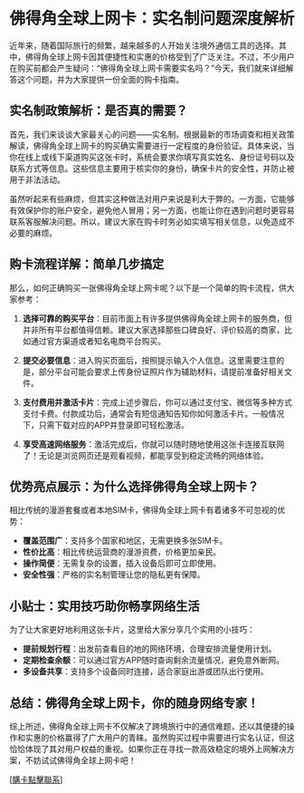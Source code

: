 # 佛得角全球上网卡：实名制问题深度解析

近年来，随着国际旅行的频繁，越来越多的人开始关注境外通信工具的选择。其中，佛得角全球上网卡因其便捷性和实惠的价格受到了广泛关注。不过，不少用户在购买前都会产生疑问：“佛得角全球上网卡需要实名吗？”今天，我们就来详细解答这个问题，并为大家提供一份全面的购卡指南。

## 实名制政策解析：是否真的需要？

首先，我们来谈谈大家最关心的问题——实名制。根据最新的市场调查和相关政策解读，佛得角全球上网卡的购买确实需要进行一定程度的身份验证。具体来说，当你在线上或线下渠道购买这张卡时，系统会要求你填写真实姓名、身份证号码以及联系方式等信息。这些信息主要用于核实你的身份，确保卡片的安全性，并防止被用于非法活动。

虽然听起来有些麻烦，但其实这种做法对用户来说是利大于弊的。一方面，它能够有效保护你的账户安全，避免他人冒用；另一方面，也能让你在遇到问题时更容易联系客服解决问题。所以，建议大家在购卡时务必如实填写相关信息，以免造成不必要的麻烦。

## 购卡流程详解：简单几步搞定

那么，如何正确购买一张佛得角全球上网卡呢？以下是一个简单的购卡流程，供大家参考：

1. **选择可靠的购买平台**：目前市面上有许多提供佛得角全球上网卡的服务商，但并非所有平台都值得信赖。建议大家选择那些口碑良好、评价较高的商家，比如通过官方渠道或者知名电商平台购买。

2. **提交必要信息**：进入购买页面后，按照提示输入个人信息。这里需要注意的是，部分平台可能会要求上传身份证照片作为辅助材料，请提前准备好相关文件。

3. **支付费用并激活卡片**：完成上述步骤后，你可以通过支付宝、微信等多种方式支付卡费。付款成功后，通常会有短信通知告知你如何激活卡片。一般情况下，只需下载对应的APP并登录即可轻松激活。

4. **享受高速网络服务**：激活完成后，你就可以随时随地使用这张卡连接互联网了！无论是浏览网页还是观看视频，都能享受到稳定流畅的网络体验。

## 优势亮点展示：为什么选择佛得角全球上网卡？

相比传统的漫游套餐或者本地SIM卡，佛得角全球上网卡有着诸多不可忽视的优势：

- **覆盖范围广**：支持多个国家和地区，无需更换多张SIM卡。
- **性价比高**：相比传统运营商的漫游资费，价格更加亲民。
- **操作简便**：无需复杂的设置，插入设备后即可立即使用。
- **安全性强**：严格的实名制管理让您的隐私更有保障。

## 小贴士：实用技巧助你畅享网络生活

为了让大家更好地利用这张卡片，这里给大家分享几个实用的小技巧：

- **提前规划行程**：出发前查看目的地的网络环境，合理安排流量使用计划。
- **定期检查余额**：可以通过官方APP随时查询剩余流量情况，避免意外断网。
- **多设备共享**：支持多个设备同时连接，适合家庭出游或团队出行使用。

## 总结：佛得角全球上网卡，你的随身网络专家！

综上所述，佛得角全球上网卡不仅解决了跨境旅行中的通信难题，还以其便捷的操作和实惠的价格赢得了广大用户的青睐。虽然购买过程中需要进行实名认证，但这恰恰体现了其对用户权益的重视。如果你正在寻找一款高效稳定的境外上网解决方案，不妨试试佛得角全球上网卡吧！

[[購卡點擊聯系](https://t.me/s/esim1088)]